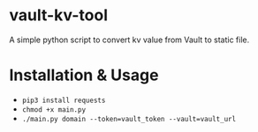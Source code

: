 # vault-kv-tool
A simple python script to convert kv value from Vault to static file.

# Installation & Usage
- `pip3 install requests`
- `chmod +x main.py`
- `./main.py domain --token=vault_token --vault=vault_url`